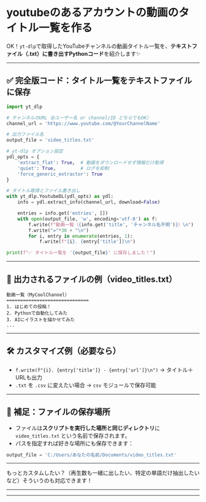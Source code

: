 # youtubeのあるアカウントの動画のタイトル一覧を作る

OK！`yt-dlp`で取得したYouTubeチャンネルの動画タイトル一覧を、**テキストファイル（.txt）に書き出すPythonコード**を紹介します✨

---

## ✅ 完全版コード：タイトル一覧をテキストファイルに保存

```python
import yt_dlp

# チャンネルのURL（@ユーザー名 or channel/ID どちらでもOK）
channel_url = 'https://www.youtube.com/@YourChannelName'

# 出力ファイル名
output_file = 'video_titles.txt'

# yt-dlp オプション設定
ydl_opts = {
    'extract_flat': True,  # 動画をダウンロードせず情報だけ取得
    'quiet': True,         # ログを抑制
    'force_generic_extractor': True
}

# タイトル取得とファイル書き出し
with yt_dlp.YoutubeDL(ydl_opts) as ydl:
    info = ydl.extract_info(channel_url, download=False)

    entries = info.get('entries', [])
    with open(output_file, 'w', encoding='utf-8') as f:
        f.write(f"動画一覧（{info.get('title', 'チャンネル名不明')}）\n")
        f.write("="*30 + "\n")
        for i, entry in enumerate(entries, 1):
            f.write(f"{i}. {entry['title']}\n")

print(f"✅ タイトル一覧を '{output_file}' に保存しました！")
```

---

## 📄 出力されるファイルの例（video\_titles.txt）

```
動画一覧（MyCoolChannel）
==============================
1. はじめての投稿！
2. Pythonで自動化してみた
3. AIにイラストを描かせてみた
...
```

---

## 🛠 カスタマイズ例（必要なら）

* `f.write(f"{i}. {entry['title']} - {entry['url']}\n")` → タイトル＋URLも出力
* `.txt` を `.csv` に変えたい場合 → `csv` モジュールで保存可能

---

## 🚀 補足：ファイルの保存場所

* ファイルは**スクリプトを実行した場所と同じディレクトリ**に `video_titles.txt` という名前で保存されます。
* パスを指定すれば好きな場所にも保存できます：

```python
output_file = 'C:/Users/あなたの名前/Documents/video_titles.txt'
```

---

もっとカスタムしたい？（再生数も一緒に出したい、特定の単語だけ抽出したいなど）そういうのも対応できます！

---
---
